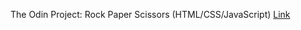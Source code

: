 The Odin Project: Rock Paper Scissors (HTML/CSS/JavaScript) [Link](https://msun0320.github.io/rock-paper-scissors/)
